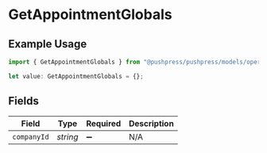 # GetAppointmentGlobals

## Example Usage

```typescript
import { GetAppointmentGlobals } from "@pushpress/pushpress/models/operations";

let value: GetAppointmentGlobals = {};
```

## Fields

| Field              | Type               | Required           | Description        |
| ------------------ | ------------------ | ------------------ | ------------------ |
| `companyId`        | *string*           | :heavy_minus_sign: | N/A                |